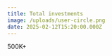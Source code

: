 ```yaml
---
title: Total investments
image: /uploads/user-circle.png
date: 2025-02-12T15:20:00.000Z
---
```

500K+
